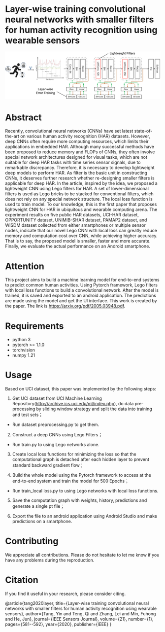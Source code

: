 # Layer-wise training convolutional neural networks with smaller filters for human activity recognition using wearable sensors
![Image text](https://github.com/yinntag/Layer-wise-training-convolutional-neural-networks-with-smaller-filters-for-HAR/blob/master/Figure/model.png)
# Abstract
Recently, convolutional neural networks (CNNs) have set latest state-of-the-art on various human activity recognition (HAR) datasets. However, deep CNNs often require more computing resources, which limits their applications in embedded HAR. Although many successful methods have been proposed to reduce memory and FLOPs of CNNs, they often involve special network architectures designed for visual tasks, which are not suitable for deep HAR tasks with time series sensor signals, due to remarkable discrepancy. Therefore, it is necessary to develop lightweight deep models to perform HAR. As filter is the basic unit in constructing CNNs, it deserves further research whether re-designing smaller filters is applicable for deep HAR. In the article, inspired by the idea, we proposed a lightweight CNN using Lego filters for HAR. A set of lower-dimensional filters is used as Lego bricks to be stacked for conventional filters, which does not rely on any special network structure. The local loss function is used to train model. To our knowledge, this is the first paper that proposes lightweight CNN for HAR in ubiquitous and wearable computing arena. The experiment results on five public HAR datasets, UCI-HAR dataset, OPPORTUNITY dataset, UNIMIB-SHAR dataset, PAMAP2 dataset, and WISDM dataset collected from either smartphones or multiple sensor nodes, indicate that our novel Lego CNN with local loss can greatly reduce memory and computation cost over CNN, while achieving higher accuracy. That is to say, the proposed model is smaller, faster and more accurate. Finally, we evaluate the actual performance on an Android smartphone.
# Attention
This project aims to build a machine learning model for end-to-end systems to predict common human activities. Using Pytorch framework, Lego filters with local loss functions to build a convolutional network. After the model is trained, it is saved and exported to an android application. The predictions are made using the model and get the UI interface. This work is created by the paper. The link is https://arxiv.org/pdf/2005.03948.pdf.

# Requirements
- python 3
- pytorch >= 1.1.0
- torchvision
- numpy 1.21

# Usage
Based on UCI dataset, this paper was implemented by the following steps:

1. Get UCI dataset from UCI Machine Learning Repository(http://archive.ics.uci.edu/ml/index.php), do data pre-processing by sliding window strategy and split the data into training and test sets；
- Run dataset preprocessing.py to get them.

2. Construct a deep CNNs using Lego Filters；
- Run train.py to using Lego networks alone.

3. Create local loss functions for minimizing the loss so that the computational graph is detached after each hidden layer to prevent standard backward gradient flow；

4. Build the whole model using the Pytorch framework to access at the end-to-end system and train the model for 500 Epochs；
- Run train_local loss.py to using Lego networks with local loss functions.

5. Save the computation graph with weights, history, predictions and generate a single pt file；

6. Export the file to an android application using Android Studio and make predictions on a smartphone.

# Contributing
We appreciate all contributions. Please do not hesitate to let me know if you have any problems during the reproduction.

# Citation
If you find it useful in your research, please consider citing.

@article{tang2020layer,
  title={Layer-wise training convolutional neural networks with smaller filters for human activity recognition using wearable sensors},
  author={Tang, Yin and Teng, Qi and Zhang, Lei and Min, Fuhong and He, Jun},
  journal={IEEE Sensors Journal},
  volume={21},
  number={1},
  pages={581--592},
  year={2020},
  publisher={IEEE}
}
